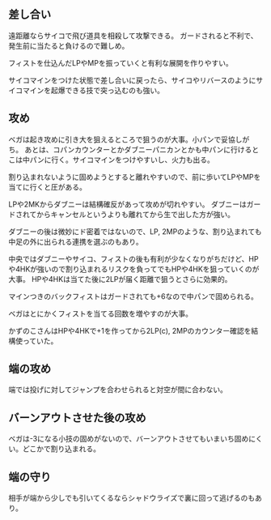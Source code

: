 ## 差し合い

遠距離ならサイコで飛び道具を相殺して攻撃できる。
ガードされると不利で、発生前に当たると負けるので難しめ。

フィストを仕込んだLPやMPを振っていくと有利な展開を作りやすい。

サイコマインをつけた状態で差し合いに戻ったら、サイコやリバースのようにサイコマインを起爆できる技で突っ込むのも強い。

## 攻め

ベガは起き攻めに引き大を狙えるところで狙うのが大事。小パンで妥協しがち。
あとは、コパンカウンターとかダブニーパニカンとかも中パンに行けるとこは中パンに行く。サイコマインをつけやすいし、火力も出る。

割り込まれないように固めようとすると離れやすいので、前に歩いてLPやMPを当てに行くと圧がある。

LPや2MKからダブニーは結構確反があって攻めが切れやすい。
ダブニーはガードされてからキャンセルというよりも離れてから生で出した方が強い。

ダブニーの後は微妙にド密着ではないので、LP, 2MPのような、割り込まれても中足の外に出られる連携を選ぶのもあり。

中央ではダブニーやサイコ、フィストの後も有利が少なくなりがちだけど、HPや4HKが強いので割り込まれるリスクを負ってでもHPや4HKを狙っていくのが大事。
HPや4HKは当てた後に2LPが届く距離で狙うとさらに効果的。

マインつきのバックフィストはガードされても+6なので中パンで固められる。

ベガはとにかくフィストを当てる回数を増やすのが大事。

かずのこさんはHPや4HKで+1を作ってから2LP(c), 2MPのカウンター確認を結構使っていた。

## 端の攻め

端では投げに対してジャンプを合わせられると対空が間に合わない。

## バーンアウトさせた後の攻め

ベガは-3になる小技の固めがないので、バーンアウトさせてもいまいち固めにくい。どこかで割り込まれる。

## 端の守り

相手が端から少しでも引いてくるならシャドウライズで裏に回って逃げるのもあり。
